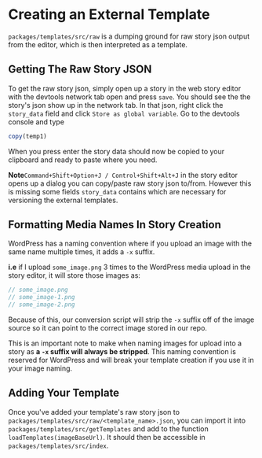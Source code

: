 # Creating an External Template

`packages/templates/src/raw` is a dumping ground for raw story json output from the editor, which is then interpreted as a template.

## Getting The Raw Story JSON

To get the raw story json, simply open up a story in the web story editor with the devtools network tab open and press `save`. You should see the the story's json show up in the network tab. In that json, right click the `story_data` field and click `Store as global variable`. Go to the devtools console and type 

```javascript
copy(temp1)
```

When you press enter the story data should now be copied to your clipboard and ready to paste where you need.

**Note**`Command+Shift+Option+J / Control+Shift+Alt+J` in the story editor opens up a dialog you can copy/paste raw story json to/from. However this is missing some fields `story_data` contains which are necessary for versioning the external templates.

## Formatting Media Names In Story Creation

WordPress has a naming convention where if you upload an image with the same name multiple times, it adds a `-x` suffix. 

**i.e**
if I upload `some_image.png` 3 times to the WordPress media upload in the story editor, it will store those images as:

```javascript
// some_image.png
// some_image-1.png
// some_image-2.png
```

Because of this, our conversion script will strip the `-x` suffix off of the image source so it can point to the correct image stored in our repo.

This is an important note to make when naming images for upload into a story as **a `-x` suffix will always be stripped**. This naming convention is reserved for WordPress and will break your template creation if you use it in your image naming.

## Adding Your Template

Once you've added your template's raw story json to `packages/templates/src/raw/<template_name>.json`, you can import it into `packages/templates/src/getTemplates` and add to the function `loadTemplates(imageBaseUrl)`. It should then be accessible in `packages/templates/src/index`.
